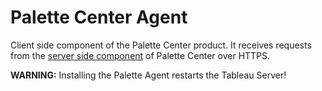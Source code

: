 # Palette Center Agent
Client side component of the Palette Center product. It receives requests from the [server side component](https://github.com/palette-software/palette) of Palette Center over HTTPS.

**WARNING:** Installing the Palette Agent restarts the Tableau Server!
